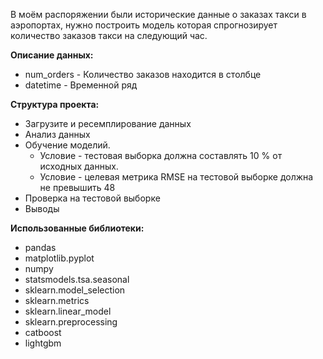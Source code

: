 В моём распоряжении были исторические данные о заказах такси в аэропортах, нужно построить модель которая спрогнозирует количество заказов такси на следующий час.

**Описание данных:**
- num_orders - Количество заказов находится в столбце
- datetime - Временной ряд


**Структура проекта:**
 - Загрузите и  ресемплирование данных
 - Анализ данных
 - Обучение моделий. 
     - Условие - тестовая выборка должна составлять 10 % от исходных данных.
     - Условие - целевая метрика RMSE на тестовой выборке должна не превышить 48
 - Проверка на тестовой выборке
 - Выводы
 
 **Использованные библиотеки:**
  - pandas
  - matplotlib.pyplot
  - numpy
  - statsmodels.tsa.seasonal
  - sklearn.model_selection
  - sklearn.metrics
  - sklearn.linear_model
  - sklearn.preprocessing
  - catboost
  - lightgbm
